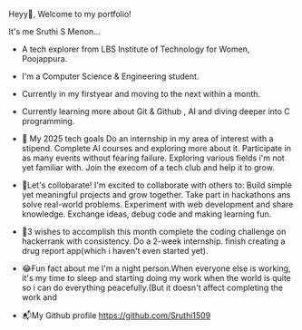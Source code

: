 Heyy👋, Welcome to my portfolio!

It's me Sruthi S Menon...

- A tech explorer from LBS Institute of Technology for Women, Poojappura.
- I'm a Computer Science & Engineering student.
- Currently in my firstyear and moving to the next within a month.
- Currently learning more about Git & Github , AI and diving deeper into C programming.

- 🌱 My 2025 tech goals
  Do an internship in my area of interest with a stipend.
  Complete AI courses and exploring more about it.
  Participate in as many events without fearing failure.
  Exploring various fields i'm not yet familiar with.
  Join the execom of a tech club and help it to grow.

- 🤝Let's collobarate!
  I'm excited to collaborate with others to:
    Build simple yet meaningful projects and grow together.
    Take part in hackathons ans solve real-world problems.
    Experiment with web development and share knowledge.
    Exchange ideas, debug code and making learning fun.

- 🎯3 wishes to accomplish this month
   complete the coding challenge on hackerrank with consistency.
   Do a 2-week internship.
   finish creating a drug report app(which i haven't even started yet).

 - 😂Fun fact about me
   I'm a night person.When everyone else is working, it's my time to sleep and starting doing my work when the world is quite so i can do everything peacefully.(But it doesn't affect completing the work and 

- 📬My Github profile
    https://github.com/Sruthi1509
  
  
   

  
